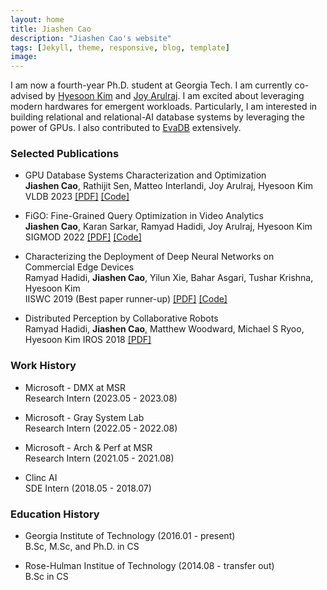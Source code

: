 ```yaml
---
layout: home
title: Jiashen Cao
description: "Jiashen Cao's website"
tags: [Jekyll, theme, responsive, blog, template]
image: 
---
```

I am now a fourth-year Ph.D. student at Georgia Tech. I am currently co-advised by [Hyesoon Kim](https://www.cc.gatech.edu/~hyesoon/)
and [Joy Arulraj](https://www.cc.gatech.edu/~jarulraj/). I am excited about leveraging modern hardwares for emergent workloads. Particularly, I am interested in building relational and relational-AI database systems by leveraging the power of GPUs. I also contributed to [EvaDB](https://github.com/georgia-tech-db/evadb) extensively.

### Selected Publications

* GPU Database Systems Characterization and Optimization  
  **Jiashen Cao**, Rathijit Sen, Matteo Interlandi, Joy Arulraj, Hyesoon Kim  
  VLDB 2023 [[PDF]](https://www.vldb.org/pvldb/volumes/17/paper/GPU%20Database%20Systems%20Characterization%20and%20Optimization) [[Code]](https://github.com/jiashenC/gpudb-char-and-opt)  

* FiGO: Fine-Grained Query Optimization in Video Analytics  
  **Jiashen Cao**, Karan Sarkar, Ramyad Hadidi, Joy Arulraj, Hyesoon Kim  
  SIGMOD 2022 [[PDF]](https://dl.acm.org/doi/abs/10.1145/3514221.3517857) [[Code]](https://github.com/jiashenC/FiGO)  

* Characterizing the Deployment of Deep Neural Networks on Commercial Edge Devices  
  Ramyad Hadidi, **Jiashen Cao**, Yilun Xie, Bahar Asgari, Tushar Krishna, Hyesoon Kim  
  IISWC 2019 (Best paper runner-up) [[PDF]](https://ieeexplore.ieee.org/abstract/document/9041955) [[Code]](https://github.com/gthparch/edgeBench)  

* Distributed Perception by Collaborative Robots  
  Ramyad Hadidi, **Jiashen Cao**, Matthew Woodward, Michael S Ryoo, Hyesoon Kim
  IROS 2018 [[PDF]](https://ieeexplore.ieee.org/abstract/document/8411096)

### Work History

* Microsoft - DMX at MSR     
  Research Intern (2023.05 - 2023.08)  

* Microsoft - Gray System Lab  
  Research Intern (2022.05 - 2022.08)  

* Microsoft - Arch & Perf at MSR  
  Research Intern (2021.05 - 2021.08)  

* Clinc AI  
  SDE Intern (2018.05 - 2018.07)  

### Education History

* Georgia Institute of Technology (2016.01 - present)  
  B.Sc, M.Sc, and Ph.D. in CS  

* Rose-Hulman Institue of Technology (2014.08 - transfer out)  
  B.Sc in CS  